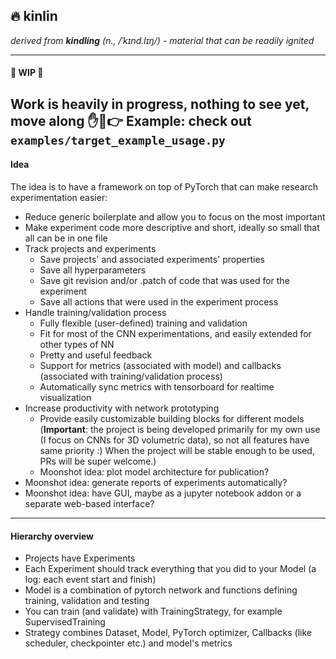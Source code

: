 ## 🔥 kinlin
_derived from **kindling** (n., /ˈkɪnd.lɪŋ/) - material that can be readily ignited_

---
#### 🚧 WIP 🚧
Work is heavily in progress, nothing to see yet, move along ✋👮👉 
Example: check out `examples/target_example_usage.py`
---
#### Idea
The idea is to have a framework on top of PyTorch that can make research experimentation easier:
- Reduce generic boilerplate and allow you to focus on the most important
- Make experiment code more descriptive and short, ideally so small that all can be in one file
- Track projects and experiments
    - Save projects' and associated experiments' properties
    - Save all hyperparameters
    - Save git revision and/or .patch of code that was used for the experiment 
    - Save all actions that were used in the experiment process
- Handle training/validation process
    - Fully flexible (user-defined) training and validation
    - Fit for most of the CNN experimentations, and easily extended for other types of NN
    - Pretty and useful feedback
    - Support for metrics (associated with model) and callbacks (associated with training/validation process)
    - Automatically sync metrics with tensorboard for realtime visualization
- Increase productivity with network prototyping
    - Provide easily customizable building blocks for different models
    (**Important**: the project is being developed primarily for my own use (I focus on CNNs for 3D volumetric data),
    so not all features have same priority :) When the project will be stable enough to be used, PRs will be super welcome.)
    - Moonshot idea: plot model architecture for publication?
- Moonshot idea: generate reports of experiments automatically?
- Moonshot idea: have GUI, maybe as a jupyter notebook addon or a separate web-based interface?

---
#### Hierarchy overview
- Projects have Experiments
- Each Experiment should track everything that you did to your Model (a log: each event start and finish)
- Model is a combination of pytorch network and functions defining training, validation and testing
- You can train (and validate) with TrainingStrategy, for example SupervisedTraining
- Strategy combines Dataset, Model, PyTorch optimizer, Callbacks (like scheduler, checkpointer etc.) and model's metrics

